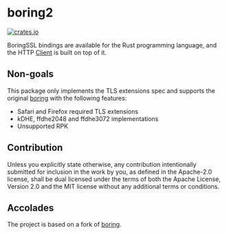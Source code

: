 # boring2

[![crates.io](https://img.shields.io/crates/v/boring2.svg)](https://crates.io/crates/boring2)

BoringSSL bindings are available for the Rust programming language, and the HTTP [Client](https://github.com/0x676e67/rquest) is built on top of it.

## Non-goals

This package only implements the TLS extensions spec and supports the original [boring](https://github.com/cloudflare/boring) with the following features:

* Safari and Firefox required TLS extensions
* kDHE, ffdhe2048 and ffdhe3072 implementations
* Unsupported RPK

## Contribution

Unless you explicitly state otherwise, any contribution intentionally
submitted for inclusion in the work by you, as defined in the Apache-2.0
license, shall be dual licensed under the terms of both the Apache License,
Version 2.0 and the MIT license without any additional terms or conditions.

## Accolades

The project is based on a fork of [boring](https://github.com/cloudflare/boring).
